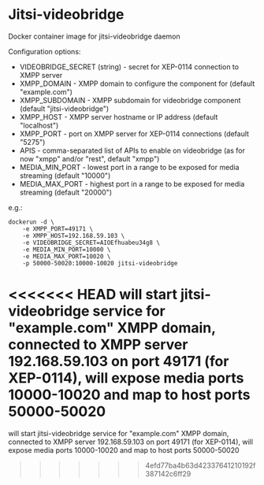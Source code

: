 # Jitsi-videobridge 
Docker container image for jitsi-videobridge daemon

Configuration options:

- VIDEOBRIDGE_SECRET (string) - secret for XEP-0114 connection to XMPP server
- XMPP_DOMAIN - XMPP domain to configure the component for (default "example.com")
- XMPP_SUBDOMAIN - XMPP subdomain for videobridge component (default "jitsi-videobridge")
- XMPP_HOST - XMPP server hostname or IP address (default "localhost")
- XMPP_PORT - port on XMPP server for XEP-0114 connections (default "5275")
- APIS - comma-separated list of APIs to enable on videobridge (as for now "xmpp" and/or "rest", default "xmpp")
- MEDIA_MIN_PORT - lowest port in a range to be exposed for media streaming (default "10000")
- MEDIA_MAX_PORT - highest port in a range to be exposed for media streaming (default "20000")

e.g.:

```
dockerun -d \
	-e XMPP_PORT=49171 \
	-e XMPP_HOST=192.168.59.103 \
	-e VIDEOBRIDGE_SECRET=AIOEfhuabeu34g8 \
	-e MEDIA_MIN_PORT=10000 \
	-e MEDIA_MAX_PORT=10020 \
	-p 50000-50020:10000-10020 jitsi-videobridge
```

<<<<<<< HEAD
will start jitsi-videobridge service for "example.com" XMPP domain, connected to XMPP server 192.168.59.103 on port 49171 (for XEP-0114), will expose media ports 10000-10020 and map to host ports 50000-50020
=======
will start jitsi-videobridge service for "example.com" XMPP domain, connected to XMPP server 192.168.59.103 on port 49171 (for XEP-0114), will expose media ports 10000-10020 and map to host ports 50000-50020
>>>>>>> 4efd77ba4b63d42337641210192f387142c6ff29
